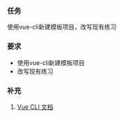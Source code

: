 ### 任务
使用vue-cli新建模板项目，改写现有练习
### 要求
- 使用vue-cli新建模板项目
- 改写现有练习
    
### 补充
1. [Vue CLI 文档](https://cli.vuejs.org/zh/guide/)  
